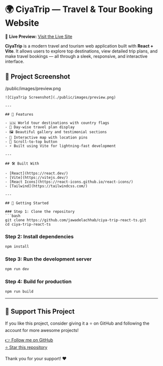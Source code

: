 
# 🌍 CiyaTrip — Travel & Tour Booking Website

🔗 **Live Preview:** [Visit the Live Site](https://ciyatrip.vercel.app/)

**CiyaTrip** is a modern travel and tourism web application built with **React + Vite**. It allows users to explore top destinations, view detailed trip plans, and make travel bookings — all through a sleek, responsive, and interactive interface.

## 📸 Project Screenshot

/public/images/preview.png 
```
![CiyaTrip Screenshot](./public/images/preview.png)

---

## 🚀 Features

- 🇺🇳 World tour destinations with country flags
- 📆 Day-wise travel plan display
- 🖼️ Beautiful gallery and testimonial sections
- 📍 Interactive map with location pins
- 🎯 Scroll-to-top button
- ⚡ Built using Vite for lightning-fast development

---

## 🛠️ Built With

- [React](https://react.dev/)
- [Vite](https://vitejs.dev/)
- [React Icons](https://react-icons.github.io/react-icons/)
- [Tailwind](https://tailwindcss.com/)

---

## 🧪 Getting Started

### Step 1: Clone the repository
```bash
git clone https://github.com/jawadelachhab/ciya-trip-react-ts.git
cd ciya-trip-react-ts
```

### Step 2: Install dependencies
```bash
npm install
```

### Step 3: Run the development server
```bash
npm run dev
```

### Step 4: Build for production
```bash
npm run build
```

---

## 🙌 Support This Project

If you like this project, consider giving it a ⭐ on GitHub and following the account for more awesome projects!

[👉 Follow me on GitHub](https://github.com/jawadelachhab)  
[⭐ Star this repository](https://github.com/jawadelachhab/ciya-trip-react-ts)

Thank you for your support! ❤️
